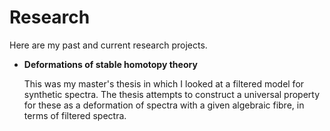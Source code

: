 # Research

Here are my past and current research projects.

- **Deformations of stable homotopy theory**

  This was my master's thesis in which I looked at a filtered model for synthetic spectra.
  The thesis attempts to construct a universal property for these as a deformation of spectra with a given algebraic fibre, in terms of filtered spectra.

